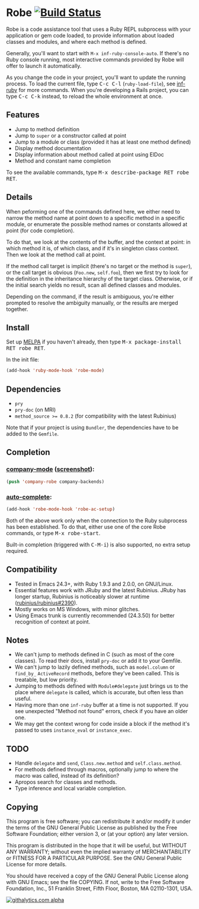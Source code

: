 # Robe [![Build Status](https://travis-ci.org/dgutov/robe.png?branch=master)](https://travis-ci.org/dgutov/robe)

Robe is a code assistance tool that uses a Ruby REPL subprocess with
your application or gem code loaded, to provide information about
loaded classes and modules, and where each method is defined.

Generally, you'll want to start with `M-x inf-ruby-console-auto`.
If there's no Ruby console running, most interactive commands provided
by Robe will offer to launch it automatically.

As you change the code in your project, you'll want to update the
running process. To load the current file, type <kbd>C-c C-l</kbd>
(`ruby-load-file`), see [inf-ruby](https://github.com/nonsequitur/inf-ruby/)
for more commands. When you're developing a Rails project, you can
type <kbd>C-c C-k</kbd> instead, to reload the whole environment at once.

## Features

* Jump to method definition
* Jump to `super` or a constructor called at point
* Jump to a module or class (provided it has at least one method defined)
* Display method documentation
* Display information about method called at point using ElDoc
* Method and constant name completion

To see the available commands, type <kbd>M-x describe-package RET robe RET</kbd>.

## Details

When peforming one of the commands defined here, we either need to
narrow the method name at point down to a specific method in a specific
module, or enumerate the possible method names or constants allowed at
point (for code completion).

To do that, we look at the contents of the buffer, and the context at
point: in which method it is, of which class, and if it's in singleton
class context. Then we look at the method call at point.

If the method call target is implicit (there's no target or the method
is `super`), or the call target is obvious (`Foo.new`, `self.foo`),
then we first try to look for the definition in the inheritance
hierarchy of the target class. Otherwise, or if the initial search
yields no result, scan all defined classes and modules.

Depending on the command, if the result is ambiguous, you're either
prompted to resolve the ambiguity manually, or the results are merged
together.

## Install

Set up [MELPA](http://melpa.milkbox.net/#installing) if you haven't already,
then type <kbd>M-x package-install RET robe RET</kbd>.

In the init file:

```lisp
(add-hook 'ruby-mode-hook 'robe-mode)
```

## Dependencies

* `pry`
* `pry-doc` (on MRI)
* `method_source >= 0.8.2` (for compatibility with the latest Rubinius)

Note that if your project is using `Bundler`, the dependencies have to be added to the `Gemfile`.

## Completion

### [company-mode](http://company-mode.github.com/) ([screenshot](robe-company.png)):

```lisp
(push 'company-robe company-backends)
```

### [auto-complete](http://auto-complete.org/):

```lisp
(add-hook 'robe-mode-hook 'robe-ac-setup)
```

Both of the above work only when the connection to the Ruby subprocess has
been established. To do that, either use one of the core Robe commands, or
type <kbd>M-x robe-start</kbd>.

Built-in completion (triggered with <kbd>C-M-i</kbd>) is also supported,
no extra setup required.

## Compatibility

* Tested in Emacs 24.3+, with Ruby 1.9.3 and 2.0.0, on GNU/Linux.
* Essential features work with JRuby and the latest Rubinius.
  JRuby has longer startup, Rubinius is noticeably slower at runtime
  ([rubinius/rubinius#2390](https://github.com/rubinius/rubinius/issues/2390)).
* Mostly works on MS Windows, with minor glitches.
* Using Emacs trunk is currently recommended (24.3.50) for better recognition
  of context at point.

## Notes

* We can't jump to methods defined in C (such as most of the core classes).
  To read their docs, install `pry-doc` or add it to your Gemfile.
* We can't jump to lazily defined methods, such as `model.column` or `find_by_`
  `ActiveRecord` methods, before they've been called. This is treatable, but low
  priority.
* Jumping to methods defined with `Module#delegate` just brings us to the place
  where `delegate` is called, which is accurate, but often less than useful.
* Having more than one `inf-ruby` buffer at a time is not supported. If you see
  unexpected "Method not found" errors, check if you have an older one.
* We may get the context wrong for code inside a block if the method
  it's passed to uses `instance_eval` or `instance_exec`.

## TODO

* Handle `delegate` and `send`, `Class.new.method` and `self.class.method`.
* For methods defined through macros, optionally jump to where the macro was
  called, instead of its definition?
* Apropos search for classes and methods.
* Type inference and local variable completion.

## Copying

This program is free software; you can redistribute it and/or modify
it under the terms of the GNU General Public License as published by
the Free Software Foundation; either version 3, or (at your option)
any later version.

This program is distributed in the hope that it will be useful,
but WITHOUT ANY WARRANTY; without even the implied warranty of
MERCHANTABILITY or FITNESS FOR A PARTICULAR PURPOSE.  See the
GNU General Public License for more details.

You should have received a copy of the GNU General Public License
along with GNU Emacs; see the file COPYING.  If not, write to the
Free Software Foundation, Inc., 51 Franklin Street, Fifth Floor,
Boston, MA 02110-1301, USA.

[![githalytics.com alpha](https://cruel-carlota.pagodabox.com/de7c96160d19b6945b432196a97eaaf3 "githalytics.com")](http://githalytics.com/dgutov/robe)
